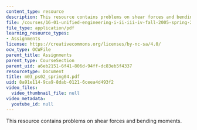 ```yaml
---
content_type: resource
description: This resource contains problems on shear forces and bending moments.
file: /courses/16-01-unified-engineering-i-ii-iii-iv-fall-2005-spring-2006/8a91e1149ca98dab01216ceea4d493f2_m03_ps02_spring04.pdf
file_type: application/pdf
learning_resource_types:
- Assignments
license: https://creativecommons.org/licenses/by-nc-sa/4.0/
ocw_type: OCWFile
parent_title: Assignments
parent_type: CourseSection
parent_uid: a6eb2151-6f41-806d-94ff-dc83eb5f4337
resourcetype: Document
title: m03_ps02_spring04.pdf
uid: 8a91e114-9ca9-8dab-0121-6ceea4d493f2
video_files:
  video_thumbnail_file: null
video_metadata:
  youtube_id: null
---
```

This resource contains problems on shear forces and bending moments.